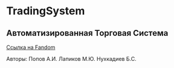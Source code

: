 # TradingSystem
## Автоматизированная Торговая Система 

<a href='https://automatic-trade-system-bot.fandom.com/ru/wiki/Automatic_Trade_System_Bot_%D0%92%D0%B8%D0%BA%D0%B8'>Ссылка на Fandom</a>

Авторы: Попов А.И.
	Лапиков М.Ю.
	Нухкадиев Б.С.


